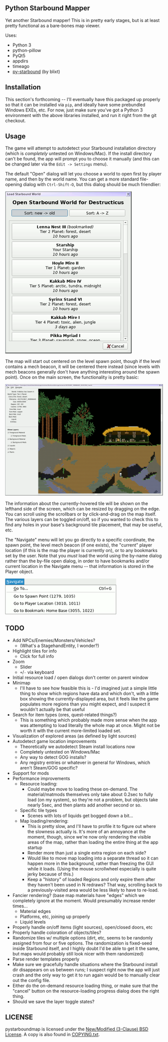 Python Starbound Mapper
-----------------------

Yet another Starbound mapper!  This is in pretty early stages, but is at
least pretty functional as a bare-bones map viewer.

Uses:
 - Python 3
 - python-pillow
 - PyQt5
 - appdirs
 - timeago
 - [py-starbound](https://github.com/blixt/py-starbound) (by blixt)

Installation
------------

This section's forthcoming -- I'll eventually have this packaged up
properly so that it can be installed via `pip`, and ideally have some
prebundled Windows EXEs, etc.  For now, just make sure you've got a
Python 3 environment with the above libraries installed, and run it
right from the git checkout.

Usage
-----

The game will attempt to autodetect your Starbound installation directory
(which is *completely* untested on Windows/Mac).  If the install directory
can't be found, the app will prompt you to choose it manually (and this
can be changed later via the `Edit -> Settings` menu).

The default "Open" dialog will let you choose a world to open first by
player name, and then by the world name.  You can get a more standard
file-opening dialog with `Ctrl-Shift-O`, but this dialog should be much
friendlier:

[![Open By Name](screenshots/open_by_world.png)](screnshots/open_by_world.png)

The map will start out centered on the level spawn point, though if the
level contains a mech beacon, it will be centered there instead (since
levels with mech beacons generally don't have anything interesting around the
spawn point).  Once on the main screen, the functionality is pretty basic:

[![Main Window](screenshots/mainwindow.png)](screenshots/mainwindow.png)

The information about the currently-hovered tile will be shown on the lefthand
side of the screen, which can be resized by dragging on the edge.  You can
scroll using the scrollbars or by click-and-drag on the map itself.  The
various layers can be toggled on/off, so if you wanted to check this to find
any holes in your base's background tile placement, that may be useful, etc.

The "Navigate" menu will let you go directly to a specific coordinate, the
spawn point, the level mech beacon (if one exists), the "current" player
location (if this is the map the player is currently on), or to any bookmarks
set by the user.  Note that you *must* load the world using the by-name
dialog rather than the by-file open dialog, in order to have bookmarks
and/or current location in the Navigate menu -- that information is stored
in the Player object.

[![Navigate Menu](screenshots/navigate.png)](screenshots/navigate.png)

TODO
----

 - Add NPCs/Enemies/Monsters/Vehicles?
   - (What's a StagehandEntity, I wonder?)
 - Highlight tiles for info
   - Click for full info
 - Zoom
   - Slider
   - `+`/`-` via keyboard
 - Initial resource load / open dialogs don't center on parent window
 - Minimap
   - I'll have to see how feasible this is - I'd imagined just a simple
     little thing to show which regions have data and which don't, with
     a little box showing the currently-displayed area, but it feels like
     the game populates more regions than you might expect, and I suspect
     it wouldn't actually be that useful
 - Search for item types (ores, quest-related things?)
   - This is something which probably made more sense when the app was
     attempting to load literally the whole map at once.  Might not be
     worth it with the current more-limited loaded set.
 - Visualization of explored areas (as defined by light sources)
 - Autodetect game location improvements
   - Theoretically we autodetect Steam install locations now
   - Completely untested on Windows/Mac
   - Any way to detect GOG installs?
   - Any registry entries or whatever in general for Windows, which aren't
     Steam/GOG specific?
 - Support for mods
 - Performance improvements
   - Resource loading:
     - Could maybe move to loading these on-demand.  The material/matmods
       themselves only take about 0.2sec to fully load (on my system), so
       they're not a problem, but objects take nearly 5sec, and then
       plants add another second or so.
   - Specific tile types
     - Scenes with lots of liquids get bogged down a bit...
   - Map loading/rendering:
     - This is pretty slow, and I'll have to profile it to figure out
       where the slowness actually is.  It's more of an annoyance at
       the moment, though, since we're now only rendering the visible
       areas of the map, rather than loading the entire thing at the
       app startup
     - Render more than just a single extra region on each side?
     - Would like to move map loading into a separate thread so it can
       happen more in the background, rather than freezing the GUI
       while it loads.  (Using the mouse scrollwheel especially is
       quite jerky because of this.)
     - Keep a "history" of loaded Regions and only expire them after
       they haven't been used in N redraws?  That way, scrolling back
       to a previously-visited area would be less likely to have to re-load.
 - Fancier rendering?  (base map materials have "edges" which we completely
   ignore at the moment.  Would presumably increase render times...
   - Material edges
   - Platforms, etc, joining up properly
   - Liquid levels
 - Properly handle on/off items (light sources), open/closed doors, etc
 - Properly handle coloration of objects/tiles?
 - Randomize tiles w/ multiple options (dirt, etc, seems to be randomly
   assigned from four or five options.  The randomization is fixed-seed
   inside Starbound itself, and I highly doubt I'd be able to get it the
   same, but maps would probably still look nicer with them randomized)
 - Parse render templates properly
 - Make sure we gracefully handle situations where the Starbound install dir
   disappears on us between runs; I suspect right now the app will just crash
   and the only way to get it to run again would be to manually clear out the
   config file.
 - Either do the on-demand resource loading thing, or make sure that the
   "cancel" button on the resource-loading progress dialog does the right
   thing.
 - Should we save the layer toggle states?

LICENSE
-------

pystarboundmap is licensed under the
[New/Modified (3-Clause) BSD License](https://opensource.org/licenses/BSD-3-Clause).
A copy is also found in [COPYING.txt](COPYING.txt).
